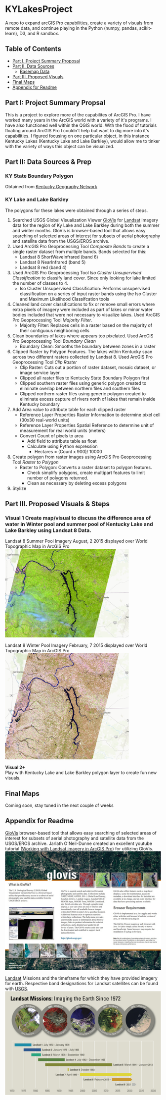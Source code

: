 # KYLakesProject
A repo to expand arcGIS Pro capabilities, create a variety of visuals from remote data, and continue playing in the Python (numpy, pandas, scikit-learn), D3, and R sandbox.

<!-- TOC -->
## Table of Contents
- [Part I. Project Summary Proposal](#part-i-project-summary-proposal)  
- [Part II. Data Sources](#part-ii-data-sources)  
    - [Basemap Data](#basemap-data)
- [Part III. Proposed Visuals](#part-iii-proposed-visuals)
- [Final Maps](#Final-Map)
- [Appendix for Readme](#appendix-for-readme)
<!-- /TOC -->

## Part I: Project Summary Propsal  
This is a project to explore more of the capabilites of ArcGIS Pro. I have worked many years in the ArcGIS world with a variety of it's programs. I have also functioned well within the QGIS world. With the flood of tutorials floating around ArcGIS Pro I couldn't help but want to dig more into it's capabilities. I figured focusing on one particular object, in this instance Kentucky Lakes (Kentucky Lake and Lake Barkley), would allow me to tinker with the variety of ways this object can be visualized.  


## Part II: Data Sources & Prep
### KY State Boundary Polygon
Obtained from [Kentucky Geography Network](https://kygeoportal.ky.gov/geoportal/catalog/search/resource/details.page?uuid=%7B4AE80BA8-D39F-4D97-A52C-248D5D0478A2%7D)


### KY Lake and Lake Barkley 
The polygons for these lakes were obtained through a series of steps. 
1. Searched USGS Global Visualization Viewer [GloVis](https://glovis.usgs.gov/) for [Landsat](https://www.usgs.gov/landsat-missions) imagery data for the region of Ky Lake and Lake Barkley during both the summer and winter months. GloVis is browser-based tool that allows easy searching of selected areas of interest for subsets of aerial photography and satellite data from the USGS/EROS archive.
2. Used ArcGIS Pro Geoprocessing Tool *Composite Bands* to create a single raster dataset from multiple bands. Bands selected for this: 
    - Landsat 8 ShortWaveInfrared (band 6)
    - Landsat 8 NearInfrared (band 5)
    - Landsat 8 red (band 4)
3. Used ArcGIS Pro Geoprocessing Tool *Iso Cluster Unsupervised Classification* to classify land cover. Since only looking for lake limited the number of classes to 4.
    - Iso Cluster Unsupervised Classification: Performs unsupervised classification on a series of input raster bands using the Iso Cluster and Maximum Likelihood Classifcation tools
4. Cleaned land cover classifications to fix or remove small errors where extra pixels of imagery were included as part of lakes or minor water bodies included that were not necessary to visualize lakes. Used ArcGIS Pro Geoprocessing Tool *Majority Filter*.
    - Majority Filter: Replaces cells in a raster based on the majority of their contiguous neighboring cells
5. Clean boundaries of lakes where appears too pixelated. Used ArcGIS Pro Geoprocessing Tool *Boundary Clean*
    - Boundary Clean: Smooths the boundary between zones in a raster
6. Clipped Raster by Polygon Features. The lakes within Kentucky span across two different rasters collected by Landsat 8. Used ArcGIS Pro Geoprocessing Tool *Clip Raster*
    - Clip Raster: Cuts out a portion of raster dataset, mosaic dataset, or image service layer
    - Clipped all raster files to Kentucky State Boundary Polygon first
    - Clipped southern raster files using generic polygon created to eliminate overlap between northern files and southern files
    - Clipped northern raster files using generic polygon created to eliminate excess capture of rivers north of lakes that remain inside Kentucky boundary
7. Add Area value to attribute table for each clipped raster
    - Reference Layer Properties Raster Information to determine pixel cell (30x30 real-world units)
    - Reference Layer Properties Spatial Reference to determine unit of measurement for real world units (meters)
    - Convert Count of pixels to area
        - Add field to attribute table as float
        - Calculate using Python expression
            - Hectares = (Count x 900)/ 10000
8. Create polygon from raster images using ArcGIS Pro Geoprocessing Tool *Raster to Polygon*
    - Raster to Polygon: Converts a raster dataset to polygon features. 
        - Check simplify polygons, create multipart features to limit number of polygons returned.
        - Clean as necessary by deleting excess polygons
9. Stylize 

## Part III. Proposed Visuals & Steps  
### **Visual 1** Create map/visual to discuss the difference area of water in Winter pool and summer pool of Kentucky Lake and Lake Barkley using Landsat 8 Data.  

Landsat 8 Summer Pool Imagery August, 2 2015 displayed over World Topographic Map in ArcGIS Pro
<img src="images/summerPool02082015.jpg" alt="image" width="400"/>  
<!-- ![Landsat 8 Summer Pool](images/summerPool02082015.jpg) -->

Landsat 8 Winter Pool Imagery February, 7 2015 displayed over World Topographic Map in ArcGIS Pro 
<img src="images/winterPool07022015.jpg" alt="image" width="400"/>
<!-- ![Landsat 8 Winter Pool](images/winterPool07022015.jpg) -->


**Visual 2+**  
Play with Kentucky Lake and Lake Barkley polygon layer to create fun new visuals.


## Final Maps    
Coming soon, stay tuned in the next couple of weeks  



## Appendix for Readme  
[GloVis](https://pubs.usgs.gov/gip/137/pdf/gip137.pdf) browser-based tool that allows easy searching of selected areas of interest for subsets of aerial photography and satellite data from the USGS/EROS archive. Jarlath O'Neil-Dunne created an excellent youtube tutorial ([Working with Landsat imagery in ArcGIS Pro](https://www.youtube.com/watch?v=bb9_zANr76A)) for utilizing GloVis. 
![GloVis Description Image](images/glovisDescription.jpg)

[Landsat](https://www.usgs.gov/media/images/landsat-missions-timeline) Missions and the timeframe for which they have provided imagery for earth. Respective band designations for Landsat satellites can be found with [USGS](https://www.usgs.gov/faqs/what-are-band-designations-landsat-satellites).
![Landsat Timeline](images/landsatTimeline.jpg)

